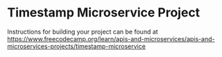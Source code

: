 # Timestamp Microservice Project

Instructions for building your project can be found at https://www.freecodecamp.org/learn/apis-and-microservices/apis-and-microservices-projects/timestamp-microservice
